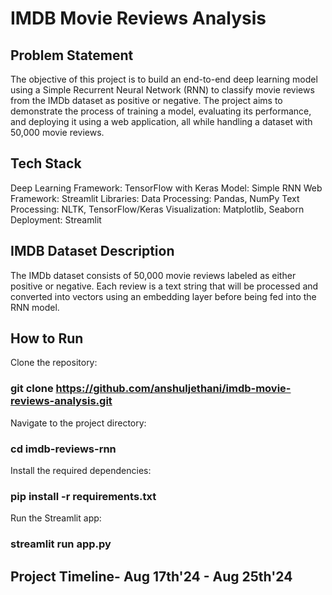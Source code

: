 # IMDB Movie Reviews Analysis

## Problem Statement
The objective of this project is to build an end-to-end deep learning model using a Simple Recurrent Neural Network (RNN) to classify movie reviews from the IMDb dataset as positive or negative. The project aims to demonstrate the process of training a model, evaluating its performance, and deploying it using a web application, all while handling a dataset with 50,000 movie reviews.

## Tech Stack
Deep Learning Framework: TensorFlow with Keras
Model: Simple RNN
Web Framework: Streamlit
Libraries:
  Data Processing: Pandas, NumPy
  Text Processing: NLTK, TensorFlow/Keras
  Visualization: Matplotlib, Seaborn
  Deployment: Streamlit   

## IMDB Dataset Description
The IMDb dataset consists of 50,000 movie reviews labeled as either positive or negative. Each review is a text string that will be processed and converted into vectors using an embedding layer before being fed into the RNN model.

## How to Run
Clone the repository:
 ### git clone https://github.com/anshuljethani/imdb-movie-reviews-analysis.git
Navigate to the project directory:
 ### cd imdb-reviews-rnn
Install the required dependencies:
 ### pip install -r requirements.txt
Run the Streamlit app:
 ### streamlit run app.py

## Project Timeline- Aug 17th'24 - Aug 25th'24
